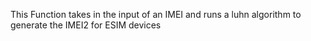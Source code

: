 This Function takes in the input of an IMEI and runs a luhn algorithm to generate the IMEI2 for ESIM devices

